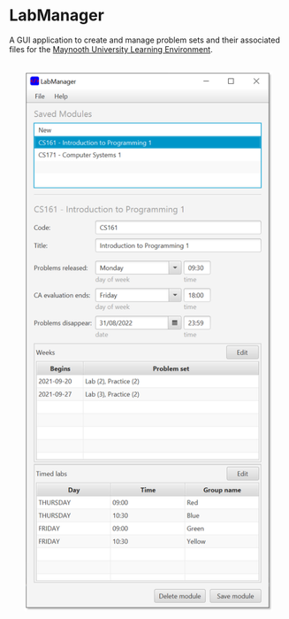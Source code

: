 # LabManager
A GUI application to create and manage problem sets and their associated files for the [Maynooth University Learning Environment](https://mural.maynoothuniversity.ie/13386/).
<br/><br/>
<p align="center">
  <img src="src/media/screenshot8.png" alt="screenshot" width="450"/>
</p>

